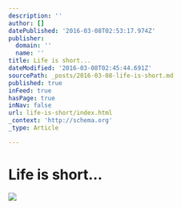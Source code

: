 ```yaml
---
description: ''
author: []
datePublished: '2016-03-08T02:53:17.974Z'
publisher:
  domain: ''
  name: ''
title: Life is short...
dateModified: '2016-03-08T02:45:44.691Z'
sourcePath: _posts/2016-03-08-life-is-short.md
published: true
inFeed: true
hasPage: true
inNav: false
url: life-is-short/index.html
_context: 'http://schema.org'
_type: Article

---
```

# Life is short...
![](https://the-grid-user-content.s3-us-west-2.amazonaws.com/0c76c8f5-5397-4080-858a-d8a93c8e3133.png)